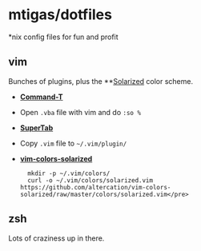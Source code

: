 # mtigas/dotfiles

*nix config files for fun and profit

## vim

Bunches of plugins, plus the **[Solarized][solarized] color scheme.

[solarized]: http://ethanschoonover.com/solarized/

* **[Command-T](http://www.vim.org/scripts/script.php?script_id=3025)**
 * Open `.vba` file with vim and do `:so %`
* **[SuperTab](http://www.vim.org/scripts/script.php?script_id=182)**
 * Copy `.vim` file to `~/.vim/plugin/`
* **[vim-colors-solarized](http://ethanschoonover.com/solarized/vim-colors-solarized)**

        mkdir -p ~/.vim/colors/
        curl -o ~/.vim/colors/solarized.vim https://github.com/altercation/vim-colors-solarized/raw/master/colors/solarized.vim</pre>

## zsh

Lots of craziness up in there.

